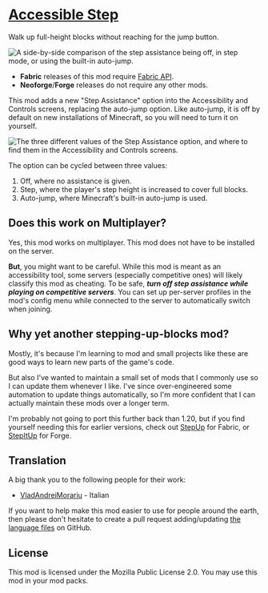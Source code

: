 # [Accessible Step](https://secretonline.co/mods/accessible-step)

Walk up full-height blocks without reaching for the jump button.

![A side-by-side comparison of the step assistance being off, in step mode, or using the built-in auto-jump.](https://cdn.modrinth.com/data/z6d6n7ve/images/41ed830cfa7f664ff484eeb81d66101ac6bbd26f.gif)

- **Fabric** releases of this mod require [Fabric API](https://modrinth.com/mod/fabric-api).
- **Neoforge**/**Forge** releases do not require any other mods.

This mod adds a new "Step Assistance" option into the Accessibility and Controls screens, replacing the auto-jump option. Like auto-jump, it is off by default on new installations of Minecraft, so you will need to turn it on yourself.

![The three different values of the Step Assistance option, and where to find them in the Accessibility and Controls screens.](https://cdn.modrinth.com/data/z6d6n7ve/images/65a180623f012c5bf334ae870205a08cb25542c4.png)

The option can be cycled between three values:

1. Off, where no assistance is given.
2. Step, where the player's step height is increased to cover full blocks.
3. Auto-jump, where Minecraft's built-in auto-jump is used.

## Does this work on Multiplayer?

Yes, this mod works on multiplayer. This mod does not have to be installed on the server.

**But**, you might want to be careful. While this mod is meant as an accessibility tool, some servers (especially competitive ones) will likely classify this mod as cheating. To be safe, _**turn off step assistance while playing on competitive servers**_. You can set up per-server profiles in the mod's config menu while connected to the server to automatically switch when joining.

## Why yet another stepping-up-blocks mod?

Mostly, it's because I'm learning to mod and small projects like these are good ways to learn new parts of the game's code.

But also I've wanted to maintain a small set of mods that I commonly use so I can update them whenever I like. I've since over-engineered some automation to update things automatically, so I'm more confident that I can actually maintain these mods over a longer term.

I'm probably not going to port this further back than 1.20, but if you find yourself needing this for earlier versions, check out [StepUp](https://modrinth.com/mod/stepup) for Fabric, or [StepItUp](https://modrinth.com/mod/stepitup) for Forge.

## Translation

A big thank you to the following people for their work:

- [VladAndreiMorariu](https://github.com/VladAndreiMorariu) - Italian

If you want to help make this mod easier to use for people around the earth, then please don't hesitate to create a pull request adding/updating [the language files](https://github.com/SecretOnline/accessible-step/tree/main/src/client/resources/assets/accessible-step/lang) on GitHub.

## License

This mod is licensed under the Mozilla Public License 2.0. You may use this mod in your mod packs.
